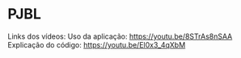 # PJBL
Links dos vídeos:
Uso da aplicação: https://youtu.be/8STrAs8nSAA
Explicação do código: https://youtu.be/El0x3_4qXbM
